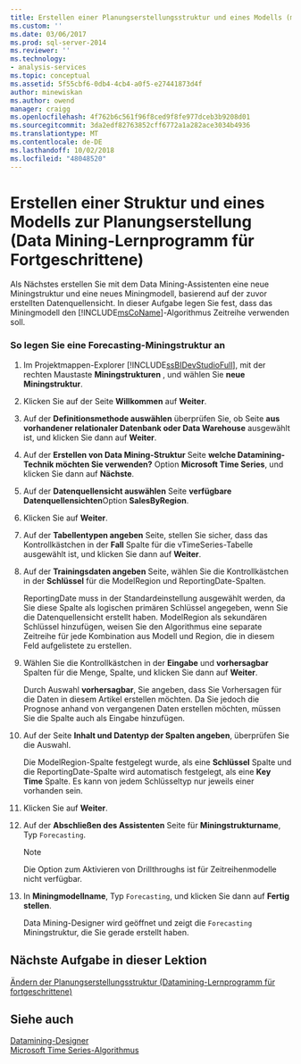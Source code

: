 ```yaml
---
title: Erstellen einer Planungserstellungsstruktur und eines Modells (mittleres Datamining Tutorial) | Microsoft-Dokumentation
ms.custom: ''
ms.date: 03/06/2017
ms.prod: sql-server-2014
ms.reviewer: ''
ms.technology:
- analysis-services
ms.topic: conceptual
ms.assetid: 5f55cbf6-0db4-4cb4-a0f5-e27441873d4f
author: minewiskan
ms.author: owend
manager: craigg
ms.openlocfilehash: 4f762b6c561f96f8ced9f8fe977dceb3b9208d01
ms.sourcegitcommit: 3da2edf82763852cff6772a1a282ace3034b4936
ms.translationtype: MT
ms.contentlocale: de-DE
ms.lasthandoff: 10/02/2018
ms.locfileid: "48048520"
---
```

# <a name="creating-a-forecasting-structure-and-model-intermediate-data-mining-tutorial"></a>Erstellen einer Struktur und eines Modells zur Planungserstellung (Data Mining-Lernprogramm für Fortgeschrittene)
  Als Nächstes erstellen Sie mit dem Data Mining-Assistenten eine neue Miningstruktur und eine neues Miningmodell, basierend auf der zuvor erstellten Datenquellensicht. In dieser Aufgabe legen Sie fest, dass das Miningmodell den [!INCLUDE[msCoName](../includes/msconame-md.md)]-Algorithmus Zeitreihe verwenden soll.  
  
### <a name="to-create-a-forecasting-mining-structure"></a>So legen Sie eine Forecasting-Miningstruktur an  
  
1.  Im Projektmappen-Explorer [!INCLUDE[ssBIDevStudioFull](../includes/ssbidevstudiofull-md.md)], mit der rechten Maustaste **Miningstrukturen** , und wählen Sie **neue Miningstruktur**.  
  
2.  Klicken Sie auf der Seite **Willkommen** auf **Weiter**.  
  
3.  Auf der **Definitionsmethode auswählen** überprüfen Sie, ob Seite **aus vorhandener relationaler Datenbank oder Data Warehouse** ausgewählt ist, und klicken Sie dann auf **Weiter**.  
  
4.  Auf der **Erstellen von Data Mining-Struktur** Seite **welche Datamining-Technik möchten Sie verwenden?** Option **Microsoft Time Series**, und klicken Sie dann auf  **Nächste**.  
  
5.  Auf der **Datenquellensicht auswählen** Seite **verfügbare Datenquellensichten**Option **SalesByRegion**.  
  
6.  Klicken Sie auf **Weiter**.  
  
7.  Auf der **Tabellentypen angeben** Seite, stellen Sie sicher, dass das Kontrollkästchen in der **Fall** Spalte für die vTimeSeries-Tabelle ausgewählt ist, und klicken Sie dann auf **Weiter**.  
  
8.  Auf der **Trainingsdaten angeben** Seite, wählen Sie die Kontrollkästchen in der **Schlüssel** für die ModelRegion und ReportingDate-Spalten.  
  
     ReportingDate muss in der Standardeinstellung ausgewählt werden, da Sie diese Spalte als logischen primären Schlüssel angegeben, wenn Sie die Datenquellensicht erstellt haben. ModelRegion als sekundären Schlüssel hinzufügen, weisen Sie den Algorithmus eine separate Zeitreihe für jede Kombination aus Modell und Region, die in diesem Feld aufgelistete zu erstellen.  
  
9. Wählen Sie die Kontrollkästchen in der **Eingabe** und **vorhersagbar** Spalten für die Menge, Spalte, und klicken Sie dann auf **Weiter**.  
  
     Durch Auswahl **vorhersagbar**, Sie angeben, dass Sie Vorhersagen für die Daten in diesem Artikel erstellen möchten. Da Sie jedoch die Prognose anhand von vergangenen Daten erstellen möchten, müssen Sie die Spalte auch als Eingabe hinzufügen.  
  
10. Auf der Seite **Inhalt und Datentyp der Spalten angeben**, überprüfen Sie die Auswahl.  
  
     Die ModelRegion-Spalte festgelegt wurde, als eine **Schlüssel** Spalte und die ReportingDate-Spalte wird automatisch festgelegt, als eine **Key Time** Spalte. Es kann von jedem Schlüsseltyp nur jeweils einer vorhanden sein.  
  
11. Klicken Sie auf **Weiter**.  
  
12. Auf der **Abschließen des Assistenten** Seite für **Miningstrukturname**, Typ `Forecasting`.  
  
    > [!NOTE]  
    >  Die Option zum Aktivieren von Drillthroughs ist für Zeitreihenmodelle nicht verfügbar.  
  
13. In **Miningmodellname**, Typ `Forecasting`, und klicken Sie dann auf **Fertig stellen**.  
  
     Data Mining-Designer wird geöffnet und zeigt die `Forecasting` Miningstruktur, die Sie gerade erstellt haben.  
  
## <a name="next-task-in-lesson"></a>Nächste Aufgabe in dieser Lektion  
 [Ändern der Planungserstellungsstruktur &#40;Datamining-Lernprogramm für fortgeschrittene&#41;](../../2014/tutorials/modifying-the-forecasting-structure-intermediate-data-mining-tutorial.md)  
  
## <a name="see-also"></a>Siehe auch  
 [Datamining-Designer](../../2014/analysis-services/data-mining/data-mining-designer.md)   
 [Microsoft Time Series-Algorithmus](../../2014/analysis-services/data-mining/microsoft-time-series-algorithm.md)  
  
  
